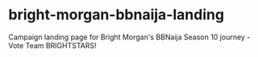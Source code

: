# bright-morgan-bbnaija-landing
Campaign landing page for Bright Morgan's BBNaija Season 10 journey - Vote Team BRIGHTSTARS!
